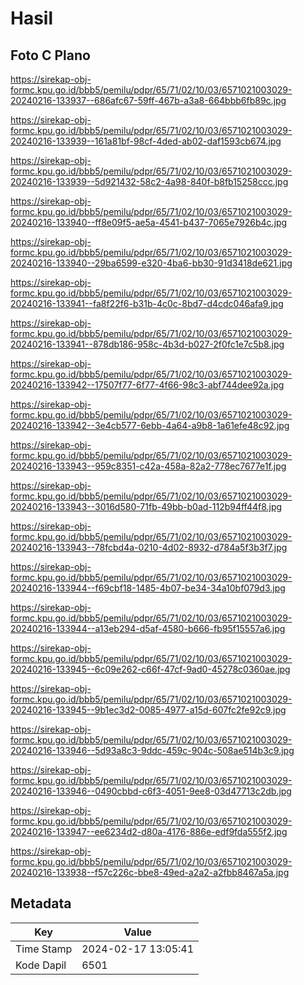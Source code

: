 # Hasil

## Foto C Plano

https://sirekap-obj-formc.kpu.go.id/bbb5/pemilu/pdpr/65/71/02/10/03/6571021003029-20240216-133937--686afc67-59ff-467b-a3a8-664bbb6fb89c.jpg

https://sirekap-obj-formc.kpu.go.id/bbb5/pemilu/pdpr/65/71/02/10/03/6571021003029-20240216-133939--161a81bf-98cf-4ded-ab02-daf1593cb674.jpg

https://sirekap-obj-formc.kpu.go.id/bbb5/pemilu/pdpr/65/71/02/10/03/6571021003029-20240216-133939--5d921432-58c2-4a98-840f-b8fb15258ccc.jpg

https://sirekap-obj-formc.kpu.go.id/bbb5/pemilu/pdpr/65/71/02/10/03/6571021003029-20240216-133940--ff8e09f5-ae5a-4541-b437-7065e7926b4c.jpg

https://sirekap-obj-formc.kpu.go.id/bbb5/pemilu/pdpr/65/71/02/10/03/6571021003029-20240216-133940--29ba6599-e320-4ba6-bb30-91d3418de621.jpg

https://sirekap-obj-formc.kpu.go.id/bbb5/pemilu/pdpr/65/71/02/10/03/6571021003029-20240216-133941--fa8f22f6-b31b-4c0c-8bd7-d4cdc046afa9.jpg

https://sirekap-obj-formc.kpu.go.id/bbb5/pemilu/pdpr/65/71/02/10/03/6571021003029-20240216-133941--878db186-958c-4b3d-b027-2f0fc1e7c5b8.jpg

https://sirekap-obj-formc.kpu.go.id/bbb5/pemilu/pdpr/65/71/02/10/03/6571021003029-20240216-133942--17507f77-6f77-4f66-98c3-abf744dee92a.jpg

https://sirekap-obj-formc.kpu.go.id/bbb5/pemilu/pdpr/65/71/02/10/03/6571021003029-20240216-133942--3e4cb577-6ebb-4a64-a9b8-1a61efe48c92.jpg

https://sirekap-obj-formc.kpu.go.id/bbb5/pemilu/pdpr/65/71/02/10/03/6571021003029-20240216-133943--959c8351-c42a-458a-82a2-778ec7677e1f.jpg

https://sirekap-obj-formc.kpu.go.id/bbb5/pemilu/pdpr/65/71/02/10/03/6571021003029-20240216-133943--3016d580-71fb-49bb-b0ad-112b94ff44f8.jpg

https://sirekap-obj-formc.kpu.go.id/bbb5/pemilu/pdpr/65/71/02/10/03/6571021003029-20240216-133943--78fcbd4a-0210-4d02-8932-d784a5f3b3f7.jpg

https://sirekap-obj-formc.kpu.go.id/bbb5/pemilu/pdpr/65/71/02/10/03/6571021003029-20240216-133944--f69cbf18-1485-4b07-be34-34a10bf079d3.jpg

https://sirekap-obj-formc.kpu.go.id/bbb5/pemilu/pdpr/65/71/02/10/03/6571021003029-20240216-133944--a13eb294-d5af-4580-b666-fb95f15557a6.jpg

https://sirekap-obj-formc.kpu.go.id/bbb5/pemilu/pdpr/65/71/02/10/03/6571021003029-20240216-133945--6c09e262-c66f-47cf-9ad0-45278c0360ae.jpg

https://sirekap-obj-formc.kpu.go.id/bbb5/pemilu/pdpr/65/71/02/10/03/6571021003029-20240216-133945--9b1ec3d2-0085-4977-a15d-607fc2fe92c9.jpg

https://sirekap-obj-formc.kpu.go.id/bbb5/pemilu/pdpr/65/71/02/10/03/6571021003029-20240216-133946--5d93a8c3-9ddc-459c-904c-508ae514b3c9.jpg

https://sirekap-obj-formc.kpu.go.id/bbb5/pemilu/pdpr/65/71/02/10/03/6571021003029-20240216-133946--0490cbbd-c6f3-4051-9ee8-03d47713c2db.jpg

https://sirekap-obj-formc.kpu.go.id/bbb5/pemilu/pdpr/65/71/02/10/03/6571021003029-20240216-133947--ee6234d2-d80a-4176-886e-edf9fda555f2.jpg

https://sirekap-obj-formc.kpu.go.id/bbb5/pemilu/pdpr/65/71/02/10/03/6571021003029-20240216-133938--f57c226c-bbe8-49ed-a2a2-a2fbb8467a5a.jpg


## Metadata

| Key        | Value               |
| ---------- | ------------------- |
| Time Stamp | 2024-02-17 13:05:41 |
| Kode Dapil | 6501                |



